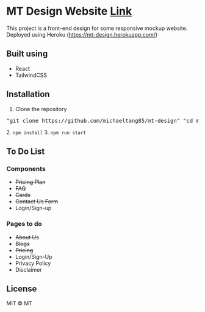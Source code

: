 # MT Design Website [Link](https://mt-design.herokuapp.com/)

This project is a front-end design for some responsive mockup website. \
Deployed using Heroku (https://mt-design.herokuapp.com/) 

## Built using
* React
* TailwindCSS

## Installation 
1. Clone the repository 
<div class="highlight highlight-source-shell">
<pre>"git clone https://github.com/michaeltang85/mt-design" "cd mt-design"</pre> 
</div>
2. <code>npm install</code>
3. <code>npm run start</code>



## To Do List

### Components 
- <s>Pricing Plan</s>
- <s>FAQ</s>
- <s>Cards</s> 
- <s>Contact Us Form</s>
- Login/Sign-up 



### Pages to do
- <s>About Us</s>
- <s>Blogs</s>
- <s>Pricing</s>
- Login/Sign-Up
- Privacy Policy
- Disclaimer 

## License 
MIT © MT 


